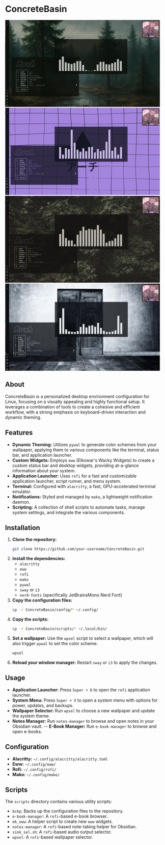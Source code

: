 # ConcreteBasin

![Friday 09-05-25 07:40:18.png](screenshots/Friday%2009-05-25%2007:40:18.png)
![Friday 09-05-25 07:40:28.png](screenshots/Friday%2009-05-25%2007:40:28.png)
![Friday 09-05-25 07:40:39.png](screenshots/Friday%2009-05-25%2007:40:39.png)
![Friday 09-05-25 07:40:53.png](screenshots/Friday%2009-05-25%2007:40:53.png)

## About

ConcreteBasin is a personalized desktop environment configuration for Linux, focusing on a visually appealing and highly functional setup. It leverages a combination of tools to create a cohesive and efficient workflow, with a strong emphasis on keyboard-driven interaction and dynamic theming.

## Features

-   **Dynamic Theming:** Utilizes `pywal` to generate color schemes from your wallpaper, applying them to various components like the terminal, status bar, and application launcher.
-   **Custom Widgets:** Employs `eww` (Elkowar's Wacky Widgets) to create a custom status bar and desktop widgets, providing at-a-glance information about your system.
-   **Application Launcher:** Uses `rofi` for a fast and customizable application launcher, script runner, and menu system.
-   **Terminal:** Configured with `alacritty`, a fast, GPU-accelerated terminal emulator.
-   **Notifications:** Styled and managed by `mako`, a lightweight notification daemon.
-   **Scripting:** A collection of shell scripts to automate tasks, manage system settings, and integrate the various components.

## Installation

1.  **Clone the repository:**
    ```bash
    git clone https://github.com/your-username/ConcreteBasin.git
    ```
2.  **Install the dependencies:**
    -   `alacritty`
    -   `eww`
    -   `rofi`
    -   `mako`
    -   `pywal`
    -   `sway` or `i3`
    -   `nerd-fonts` (specifically JetBrainsMono Nerd Font)
3.  **Copy the configuration files:**
    ```bash
    cp -r ConcreteBasin/config/* ~/.config/
    ```
4.  **Copy the scripts:**
    ```bash
    cp -r ConcreteBasin/scripts/* ~/.local/bin/
    ```
5.  **Set a wallpaper:**
    Use the `wpsel` script to select a wallpaper, which will also trigger `pywal` to set the color scheme.
    ```bash
    wpsel
    ```
6.  **Reload your window manager:**
    Restart `sway` or `i3` to apply the changes.

## Usage

-   **Application Launcher:** Press `Super + D` to open the `rofi` application launcher.
-   **System Menu:** Press `Super + X` to open a system menu with options for power, updates, and backups.
-   **Wallpaper Selector:** Run `wpsel` to choose a new wallpaper and update the system theme.
-   **Notes Manager:** Run `notes-manager` to browse and open notes in your Obsidian vault.
--   **E-Book Manager:** Run `e-book-manager` to browse and open e-books.

## Configuration

-   **Alacritty:** `~/.config/alacritty/alacritty.toml`
-   **Eww:** `~/.config/eww/`
-   **Rofi:** `~/.config/rofi/`
-   **Mako:** `~/.config/mako/`

## Scripts

The `scripts` directory contains various utility scripts:

-   `bckp`: Backs up the configuration files to the repository.
-   `e-book-manager`: A `rofi`-based e-book browser.
-   `mk_eww`: A helper script to create new `eww` widgets.
-   `notes-manager`: A `rofi`-based note-taking helper for Obsidian.
-   `sink_sel.sh`: A `rofi`-based audio output selector.
-   `wpsel`: A `rofi`-based wallpaper selector.

